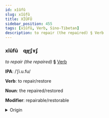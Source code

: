 ```yaml
---
id: xîûfû
slug: xîûfû
title: XÎÛFÛ
sidebar_position: 455
tags: [xîûfû, Verb, Sino-Tibetan]
description: to repair (the repaired) § Verb
---
```


### xîûfû&emsp;<span kind="abugida">ɋɟɽʄɤʄ</span>

*to repair (the repaired)* **§** [Verb](../../tags/Verb)

**IPA**: /ˈʃi.u.fu/

**Verb**: to repair/restore

**Noun**: the repaired/restored

**Modifier**: repairable/restorable

<details>
    <summary>Origin</summary>
    Mandarin 修復 xiūfù /ɕjou̯.fu/<br/>
    <em>Sino-Tibetan Language Family</em>
</details>